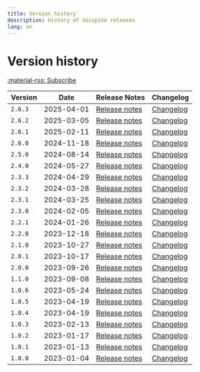 ```yaml
---
title: Version history
description: History of docupike releases
lang: en
---
```


# Version history

[:material-rss: Subscribe](/releases.atom)

| Version | Date       | Release Notes                            | Changelog                                |
| ------- | ---------- | ---------------------------------------- | ---------------------------------------- |
| `2.6.3`           | 2025-04-01    | [Release notes](release-notes/v2.6.3.md)  | [Changelog](changelog.md#263-2025-04-01)  |
| `2.6.2`           | 2025-03-05    | [Release notes](release-notes/v2.6.2.md)  | [Changelog](changelog.md#262-2025-03-05)  |
| `2.6.1`           | 2025-02-11    | [Release notes](release-notes/v2.6.1.md)  | [Changelog](changelog.md#261-2025-02-11)  |
| `2.6.0`           | 2024-11-18    | [Release notes](release-notes/v2.6.0.md)  | [Changelog](changelog.md#260-2024-11-18)  |
| `2.5.0`           | 2024-08-14    | [Release notes](release-notes/v2.5.0.md)  | [Changelog](changelog.md#250-2024-08-14)  |
| `2.4.0`           | 2024-05-27    | [Release notes](release-notes/v2.4.0.md)  | [Changelog](changelog.md#240-2024-05-27)  |
| `2.3.3`           | 2024-04-29    | [Release notes](release-notes/v2.3.3.md)  | [Changelog](changelog.md#233-2024-04-29)  |
| `2.3.2`           | 2024-03-28    | [Release notes](release-notes/v2.3.2.md)  | [Changelog](changelog.md#232-2024-03-28)  |
| `2.3.1`           | 2024-03-25    | [Release notes](release-notes/v2.3.1.md)  | [Changelog](changelog.md#231-2024-03-25)  |
| `2.3.0`           | 2024-02-05    | [Release notes](release-notes/v2.3.0.md)  | [Changelog](changelog.md#230-2024-02-05)  |
| `2.2.1`           | 2024-01-26    | [Release notes](release-notes/v2.2.1.md)  | [Changelog](changelog.md#221-2024-01-26)  |
| `2.2.0`           | 2023-12-18    | [Release notes](release-notes/v2.2.0.md)  | [Changelog](changelog.md#220-2023-12-18)  |
| `2.1.0`           | 2023-10-27    | [Release notes](release-notes/v2.1.0.md)  | [Changelog](changelog.md#210-2023-10-27)  |
| `2.0.1`           | 2023-10-17    | [Release notes](release-notes/v2.0.1.md)  | [Changelog](changelog.md#201-2023-10-17)  |
| `2.0.0` | 2023-09-26 | [Release notes](release-notes/v2.0.0.md) | [Changelog](changelog.md#200-2023-09-26) |
| `1.1.0` | 2023-09-08 | [Release notes](release-notes/v1.1.0.md) | [Changelog](changelog.md#110-2023-09-08) |
| `1.0.6` | 2023-05-24 | [Release notes](release-notes/v1.0.6.md) | [Changelog](changelog.md#106-2023-05-24) |
| `1.0.5` | 2023-04-19 | [Release notes](release-notes/v1.0.5.md) | [Changelog](changelog.md#105-2023-04-26) |
| `1.0.4` | 2023-04-19 | [Release notes](release-notes/v1.0.4.md) | [Changelog](changelog.md#104-2023-04-19) |
| `1.0.3` | 2023-02-13 | [Release notes](release-notes/v1.0.3.md) | [Changelog](changelog.md#103-2023-02-13) |
| `1.0.2` | 2023-01-17 | [Release notes](release-notes/v1.0.2.md) | [Changelog](changelog.md#102-2023-01-17) |
| `1.0.1` | 2023-01-13 | [Release notes](release-notes/v1.0.1.md) | [Changelog](changelog.md#101-2023-01-13) |
| `1.0.0` | 2023-01-04 | [Release notes](release-notes/v1.0.0.md) | [Changelog](changelog.md#100-2023-01-04) |
